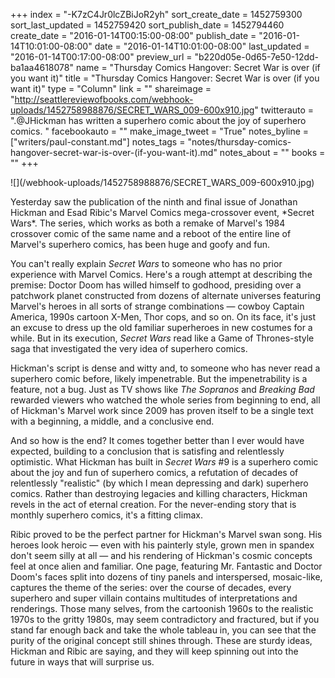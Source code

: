+++
index = "-K7zC4Jr0lcZBiJoR2yh"
sort_create_date = 1452759300
sort_last_updated = 1452759420
sort_publish_date = 1452794460
create_date = "2016-01-14T00:15:00-08:00"
publish_date = "2016-01-14T10:01:00-08:00"
date = "2016-01-14T10:01:00-08:00"
last_updated = "2016-01-14T00:17:00-08:00"
preview_url = "b220d05e-0d65-7e50-12dd-ba1aa4618078"
name = "Thursday Comics Hangover: Secret War is over (if you want it)"
title = "Thursday Comics Hangover: Secret War is over (if you want it)"
type = "Column"
link = ""
shareimage = "http://seattlereviewofbooks.com/webhook-uploads/1452758988876/SECRET_WARS_009-600x910.jpg"
twitterauto = ".@JHickman has written a superhero comic about the joy of superhero comics. "
facebookauto = ""
make_image_tweet = "True"
notes_byline = ["writers/paul-constant.md"]
notes_tags = "notes/thursday-comics-hangover-secret-war-is-over-(if-you-want-it).md"
notes_about = ""
books = ""
+++
<p class="image-left">![](/webhook-uploads/1452758988876/SECRET_WARS_009-600x910.jpg)</p>Yesterday saw the publication of the ninth and final issue of Jonathan Hickman and Esad Ribic's Marvel Comics mega-crossover event, *Secret Wars*. The series, which works as both a remake of Marvel's 1984 crossover comic of the same name and a reboot of the entire line of Marvel's superhero comics, has been huge and goofy and fun. 

You can't really explain *Secret Wars* to someone who has no prior experience with Marvel Comics. Here's a rough attempt at describing the premise: Doctor Doom has willed himself to godhood, presiding over a patchwork planet constructed from dozens of alternate universes featuring Marvel's heroes in all sorts of strange combinations — cowboy Captain America, 1990s cartoon X-Men, Thor cops, and so on. On its face, it's just an excuse to dress up the old familiar superheroes in new costumes for a while. But in its execution, *Secret Wars* read like a Game of Thrones-style saga that investigated the very idea of superhero comics. 

Hickman's script is dense and witty and, to someone who has never read a superhero comic before, likely impenetrable. But the impenetrability is a feature, not a bug. Just as TV shows like *The Sopranos* and *Breaking Bad* rewarded viewers who watched the whole series from beginning to end, all of Hickman's Marvel work since 2009 has proven itself to be a single text with a beginning, a middle, and a conclusive end.

And so how is the end? It comes together better than I ever would have expected, building to a conclusion that is satisfing and relentlessly optimistic. What Hickman has built in *Secret Wars* #9 is a superhero comic about the joy and fun of superhero comics, a refutation of decades of relentlessly "realistic" (by which I mean depressing and dark) superhero comics. Rather than destroying legacies and killing characters, Hickman revels in the act of eternal creation. For the never-ending story that is monthly superhero comics, it's a fitting climax.

Ribic proved to be the perfect partner for Hickman's Marvel swan song. His heroes look heroic — even with his painterly style, grown men in spandex don't seem silly at all — and his rendering of Hickman's cosmic concepts feel at once alien and familiar. One page, featuring Mr. Fantastic and Doctor Doom's faces split into dozens of tiny panels and interspersed, mosaic-like, captures the theme of the series: over the course of decades, every superhero and super villain contains multitudes of interpretations and renderings. Those many selves, from the cartoonish 1960s to the realistic 1970s to the gritty 1980s, may seem contradictory and fractured, but if you stand far enough back and take the whole tableau in, you can see that the purity of the original concept still shines through. These are sturdy ideas, Hickman and Ribic are saying, and they will keep spinning out into the future in ways that will surprise us.